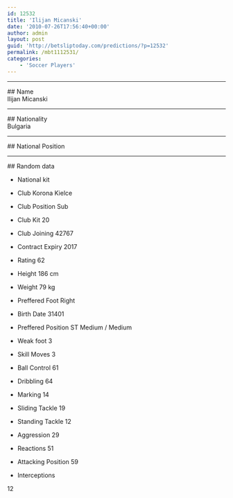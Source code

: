 ```yaml
---
id: 12532
title: 'Ilijan Micanski'
date: '2010-07-26T17:56:40+00:00'
author: admin
layout: post
guid: 'http://betsliptoday.com/predictions/?p=12532'
permalink: /mbt1112531/
categories:
    - 'Soccer Players'
---
```


- - - - - -

\## Name  
 Ilijan Micanski

- - - - - -

\## Nationality  
 Bulgaria

- - - - - -

\## National Position

- - - - - -

\## Random data

- National kit
- Club
 Korona Kielce

- Club Position
 Sub

- Club Kit
 20

- Club Joining
 42767

- Contract Expiry
 2017

- Rating
 62

- Height
 186 cm

- Weight
 79 kg

- Preffered Foot
 Right

- Birth Date
 31401

- Preffered Position
 ST Medium / Medium

- Weak foot
 3

- Skill Moves
 3

- Ball Control
 61

- Dribbling
 64

- Marking
 14

- Sliding Tackle
 19

- Standing Tackle
 12

- Aggression
 29

- Reactions
 51

- Attacking Position
 59

- Interceptions

 12